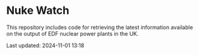 # Nuke Watch

This repository includes code for retrieving the latest information available on the output of EDF nuclear power plants in the UK.

Last updated: 2024-11-01 13:18